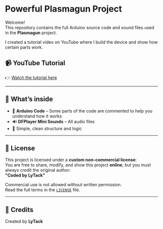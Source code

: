 # Powerful Plasmagun Project

Welcome!  
This repository contains the full Arduino source code and sound files used in the **Plasmagun** project.

I created a tutorial video on YouTube where I build the device and show how certain parts work.

## 📹 YouTube Tutorial

👉 [Watch the tutorial here](https://www.youtube.com/)  


---

## 📁 What’s inside

- 🔌 **Arduino Code** – Some parts of the code are commented to help you understand how it works  
- 🔊 **DFPlayer Mini Sounds** – All audio files  
- 🧠 Simple, clean structure and logic

---

## 📜 License

This project is licensed under a **custom non-commercial license**:  
You are free to share, modify, and show this project **online**, but you must always credit the original author:  
**"Coded by LyTack"**

Commercial use is not allowed without written permission.  
Read the full terms in the [`LICENSE`](./LICENSE.md) file.

---

## 🤝 Credits

Created by **LyTack**
